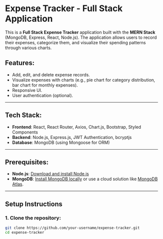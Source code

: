 # Expense Tracker - Full Stack Application

This is a **Full Stack Expense Tracker** application built with the **MERN Stack** (MongoDB, Express, React, Node.js). The application allows users to record their expenses, categorize them, and visualize their spending patterns through various charts.

## Features:
- Add, edit, and delete expense records.
- Visualize expenses with charts (e.g., pie chart for category distribution, bar chart for monthly expenses).
- Responsive UI.
- User authentication (optional).
  
---

## Tech Stack:
- **Frontend**: React, React Router, Axios, Chart.js, Bootstrap, Styled Components
- **Backend**: Node.js, Express.js, JWT Authentication, bcryptjs
- **Database**: MongoDB (using Mongoose for ORM)

---

## Prerequisites:

- **Node.js**: [Download and install Node.js](https://nodejs.org/)
- **MongoDB**: [Install MongoDB locally](https://www.mongodb.com/try/download/community) or use a cloud solution like [MongoDB Atlas](https://www.mongodb.com/cloud/atlas).

---

## Setup Instructions

### 1. Clone the repository:

```bash
git clone https://github.com/your-username/expense-tracker.git
cd expense-tracker
